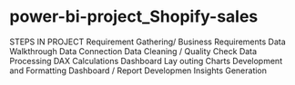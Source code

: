 # power-bi-project_Shopify-sales

 STEPS IN PROJECT
 Requirement Gathering/ Business Requirements
 Data Walkthrough
 Data Connection
 Data Cleaning / Quality Check
 Data Processing
 DAX Calculations
 Dashboard Lay outing
 Charts Development and Formatting
 Dashboard / Report Developmen
  Insights Generation
